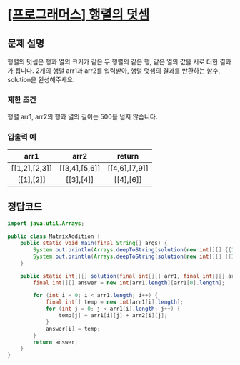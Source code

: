# [\[프로그래머스\] 행렬의 덧셈](https://programmers.co.kr/learn/courses/30/lessons/12950?language=javascript)

## 문제 설명
행렬의 덧셈은 행과 열의 크기가 같은 두 행렬의 같은 행, 같은 열의 값을 서로 더한 결과가 됩니다. 2개의 행렬 arr1과 arr2를 입력받아, 행렬 덧셈의 결과를 반환하는 함수, solution을 완성해주세요.

### 제한 조건
행렬 arr1, arr2의 행과 열의 길이는 500을 넘지 않습니다.

### 입출력 예
arr1 | arr2 | return
:---: | :---: | :---:
[[1,2],[2,3]] | [[3,4],[5,6]] | [[4,6],[7,9]]
[[1],[2]] | [[3],[4]] | [[4],[6]]

## 정답코드

```java
import java.util.Arrays;

public class MatrixAddition {
    public static void main(final String[] args) {
        System.out.println(Arrays.deepToString(solution(new int[][] {{1, 2}, {2, 3}}, new int[][] {{3, 4}, {5, 6}})));
        System.out.println(Arrays.deepToString(solution(new int[][] {{1}, {2}}, new int[][] {{3}, {4}})));
    }

    public static int[][] solution(final int[][] arr1, final int[][] arr2) {
        final int[][] answer = new int[arr1.length][arr1[0].length];

        for (int i = 0; i < arr1.length; i++) {
            final int[] temp = new int[arr1[i].length];
            for (int j = 0; j < arr1[i].length; j++) {
                temp[j] = arr1[i][j] + arr2[i][j];
            }
            answer[i] = temp;
        }
        return answer;
    }
}

```
